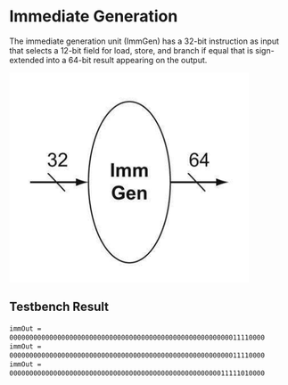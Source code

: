 # Immediate Generation

The immediate generation unit (ImmGen) has a 32-bit instruction as input that selects a 12-bit field for load, store, and branch if equal that is sign-extended into a 64-bit result appearing on the output.

![imm_gen](./imm_gen.png)

## Testbench Result

```text
immOut = 0000000000000000000000000000000000000000000000000000000011110000
immOut = 0000000000000000000000000000000000000000000000000000000011110000
immOut = 0000000000000000000000000000000000000000000000000000011111010000
```
